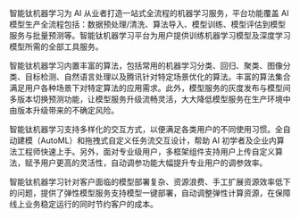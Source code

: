 智能钛机器学习为 AI 从业者打造一站式全流程的机器学习服务，平台功能覆盖 AI 模型生产全流程包括：数据预处理/清洗、算法导入、模型训练、模型评估到模型服务与批量预测等。智能钛机器学习平台为用户提供训练机器学习模型及深度学习模型所需的全部工具服务。

智能钛机器学习内置丰富的算法，包括常用的机器学习分类、回归、聚类、图像分类、目标检测、自然语言处理以及腾讯针对特定场景优化的算法。丰富的算法集合满足用户各种场景下对特定算法的应用需求。此外，模型服务的灰度发布与模型间多版本切换预测功能，让模型服务升级流畅灵活，大大降低模型服务在生产环境中由版本升级带来的不确定风险。

智能钛机器学习支持多样化的交互方式，以便满足各类用户的不同使用习惯。全自动建模（AutoML）和拖拽式自定义任务流交互设计，帮助 AI 初学者及企业内算法工程师快速上手。另外，面对专业级用户，多框架组件支持用户上传自定义算法，赋予用户更高的灵活性，自动调参功能大幅提升专业用户的调参效率。

智能钛机器学习针对客户面临的模型部署复杂、资源浪费、手工扩展资源效率低下的问题，提供了弹性模型服务支持模型一键部署，自动调整弹性计算资源，在保障线上业务稳定运行的同时节约客户的成本。
